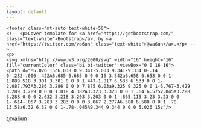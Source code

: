 ```yaml
---
layout: default
---
```


<main class="px-3">
	<!-- <h6 class="text-muted mb-0">Kuthira Vilakku</h6> -->
	<!-- <p class="lead">Kuthira Vilakku(horse lamp) seen inside Padmanabhapuram Palace, Kanyakumari.</p> -->
	<!-- <p class="mb-0"> -->
		<!-- <a href="https://en.wikipedia.org/wiki/Padmanabhapuram_Palace" class="btn btn-lg btn-secondary fw-bold border-white bg-white">Learn more</a> -->
		<!-- <a href="https://live.staticflickr.com/1564/24375779681_77c6c8d308_c.jpg" class="btn btn-link text-muted p-0">View full size</a> -->
		<!-- </p> -->
	</main>

	<footer class="mt-auto text-white-50">
	<!-- <p>Cover template for <a href="https://getbootstrap.com/" class="text-white">Bootstrap</a>, by <a href="https://twitter.com/va6un" class="text-white">@va6un</a>.</p> -->
	<p>
	<svg xmlns="http://www.w3.org/2000/svg" width="16" height="16" fill="currentColor" class="bi bi-twitter" viewBox="0 0 16 16">
	<path d="M5.026 15c6.038 0 9.341-5.003 9.341-9.334 0-.14 0-.282-.006-.422A6.685 6.685 0 0 0 16 3.542a6.658 6.658 0 0 1-1.889.518 3.301 3.301 0 0 0 1.447-1.817 6.533 6.533 0 0 1-2.087.793A3.286 3.286 0 0 0 7.875 6.03a9.325 9.325 0 0 1-6.767-3.429 3.289 3.289 0 0 0 1.018 4.382A3.323 3.323 0 0 1 .64 6.575v.045a3.288 3.288 0 0 0 2.632 3.218 3.203 3.203 0 0 1-.865.115 3.23 3.23 0 0 1-.614-.057 3.283 3.283 0 0 0 3.067 2.277A6.588 6.588 0 0 1 .78 13.58a6.32 6.32 0 0 1-.78-.045A9.344 9.344 0 0 0 5.026 15z"/>
</svg>
<a href="https://twitter.com/va6un" class="text-white">@va6un</a></p>
</footer>